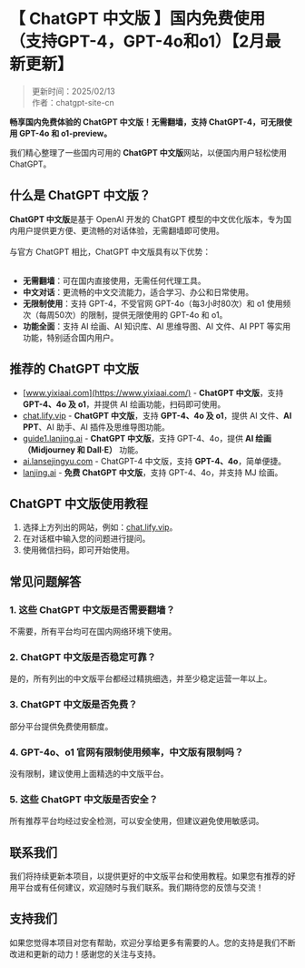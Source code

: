 # 【 ChatGPT 中文版 】国内免费使用（支持GPT-4，GPT-4o和o1）【2月最新更新】

> 更新时间：2025/02/13   
> 作者：chatgpt-site-cn 

**畅享国内免费体验的 ChatGPT 中文版！无需翻墙，支持 ChatGPT-4，可无限使用 GPT-4o 和 o1-preview。**

我们精心整理了一些国内可用的 **ChatGPT 中文版**网站，以便国内用户轻松使用 ChatGPT。

## 什么是 ChatGPT 中文版？

**ChatGPT 中文版**是基于 OpenAI 开发的 ChatGPT 模型的中文优化版本，专为国内用户提供更方便、更流畅的对话体验，无需翻墙即可使用。<br />
<br />
与官方 ChatGPT 相比，ChatGPT 中文版具有以下优势：<br />
<br />
- **无需翻墙**：可在国内直接使用，无需任何代理工具。
- **中文对话**：更流畅的中文交流能力，适合学习、办公和日常使用。
- **无限制使用**：支持 GPT-4，不受官网 GPT-4o（每3小时80次）和 o1 使用频次（每周50次）的限制，提供无限使用的 GPT-4o 和 o1。
- **功能全面**：支持 AI 绘画、AI 知识库、AI 思维导图、AI 文件、AI PPT 等实用功能，特别适合国内用户。


## 推荐的 ChatGPT 中文版

- [www.yixiaai.com](https://www.yixiaai.com/) - **ChatGPT 中文版**，支持 **GPT-4、4o 及 o1**，并提供 AI 绘画功能，扫码即可使用。
- [chat.lify.vip](https://chat.lify.vip/) - **ChatGPT 中文版**，支持 **GPT-4、4o 及 o1**，提供 AI 文件、**AI PPT**、AI 助手、AI 插件及思维导图功能。
- [guide1.lanjing.ai](https://guide1.lanjing.ai/) - **ChatGPT 中文版**，支持 GPT-4、4o，提供 **AI 绘画（Midjourney 和 Dall·E）** 功能。
- [ai.lansejingyu.com](https://ai.lansejingyu.com/) - ChatGPT-4 中文版，支持 **GPT-4、4o**，简单便捷。
- [lanjing.ai](https://lanjing.ai/) - **免费 ChatGPT 中文版**，支持 GPT-4、4o，并支持 MJ 绘画。


## ChatGPT 中文版使用教程

1. 选择上方列出的网站，例如：[chat.lify.vip](https://chat.lify.vip/)。
2. 在对话框中输入您的问题进行提问。
3. 使用微信扫码，即可开始使用。

## 常见问题解答

### 1. 这些 ChatGPT 中文版是否需要翻墙？
不需要，所有平台均可在国内网络环境下使用。

### 2. ChatGPT 中文版是否稳定可靠？
是的，所有列出的中文版平台都经过精挑细选，并至少稳定运营一年以上。

### 3. ChatGPT 中文版是否免费？
部分平台提供免费使用额度。

### 4. GPT-4o、o1 官网有限制使用频率，中文版有限制吗？
没有限制，建议使用上面精选的中文版平台。

### 5. 这些 ChatGPT 中文版是否安全？
所有推荐平台均经过安全检测，可以安全使用，但建议避免使用敏感词。

## 联系我们

我们将持续更新本项目，以提供更好的中文版平台和使用教程。如果您有推荐的好用平台或有任何建议，欢迎随时与我们联系。我们期待您的反馈与交流！

## 支持我们

如果您觉得本项目对您有帮助，欢迎分享给更多有需要的人。您的支持是我们不断改进和更新的动力！感谢您的关注与支持。

